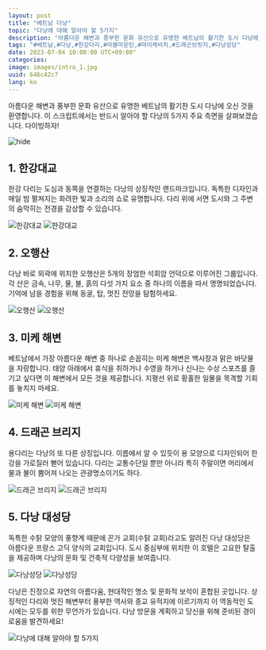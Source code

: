 ```yaml
---
layout: post
title: "베트남 다낭"
topic: "다낭에 대해 알아야 할 5가지"
description: "아름다운 해변과 풍부한 문화 유산으로 유명한 베트남의 활기찬 도시 다낭에 오신 것을 환영합니다. 반드시 알아야 할 다낭의 5가지 주요 측면을 살펴보겠습니다."
tags: "#베트남,#다낭,#한강다리,#마블마운틴,#마이케비치,#드래곤브릿지,#다낭성당"
date: 2023-07-04 10:00:00 UTC+09:00"
categories: 
image: images/intro_1.jpg
uuid: 646c42c7
lang: ko
---
```


아름다운 해변과 풍부한 문화 유산으로 유명한 베트남의 활기찬 도시 다낭에 오신 것을 환영합니다. 이 스크립트에서는 반드시 알아야 할 다낭의 5가지 주요 측면을 살펴보겠습니다. 다이빙하자!

![hide](images/intro_1.jpg)


## 1. 한강대교
한강 다리는 도심과 동쪽을 연결하는 다낭의 상징적인 랜드마크입니다. 독특한 디자인과 매일 밤 펼쳐지는 화려한 빛과 소리의 쇼로 유명합니다. 다리 위에 서면 도시와 그 주변의 숨막히는 전경을 감상할 수 있습니다.

![한강대교](images/main1_11.jpg)
![한강대교](images/main1_12.jpg)


## 2. 오행산
다낭 바로 외곽에 위치한 오행산은 5개의 장엄한 석회암 언덕으로 이루어진 그룹입니다. 각 산은 금속, 나무, 물, 불, 흙의 다섯 가지 요소 중 하나의 이름을 따서 명명되었습니다. 기억에 남을 경험을 위해 동굴, 탑, 멋진 전망을 탐험하세요.

![오행산](images/main2_2.jpg)
![오행산](images/main2_3.jpg)


## 3. 미케 해변
베트남에서 가장 아름다운 해변 중 하나로 손꼽히는 미케 해변은 백사장과 맑은 바닷물을 자랑합니다. 태양 아래에서 휴식을 취하거나 수영을 하거나 신나는 수상 스포츠를 즐기고 싶다면 이 해변에서 모든 것을 제공합니다. 지평선 위로 황홀한 일몰을 목격할 기회를 놓치지 마세요.

![미케 해변](images/main3_1.jpg)
![미케 해변](images/main3_4.jpg)


## 4. 드래곤 브리지
용다리는 다낭의 또 다른 상징입니다. 이름에서 알 수 있듯이 용 모양으로 디자인되어 한강을 가로질러 뻗어 있습니다. 다리는 교통수단일 뿐만 아니라 특히 주말이면 머리에서 물과 불이 뿜어져 나오는 관광명소이기도 하다.

![드래곤 브리지](images/main4_2.jpg)
![드래곤 브리지](images/main4_4.jpg)


## 5. 다낭 대성당
독특한 수탉 모양의 풍향계 때문에 꼰가 교회(수탉 교회)라고도 알려진 다낭 대성당은 아름다운 프랑스 고딕 양식의 교회입니다. 도시 중심부에 위치한 이 호텔은 고요한 탈출을 제공하며 다낭의 문화 및 건축적 다양성을 보여줍니다.

![다낭성당](images/main5_10.JPG)
![다낭성당](images/main5_11.jpg)




다낭은 진정으로 자연의 아름다움, 현대적인 명소 및 문화적 보석이 혼합된 곳입니다. 상징적인 다리와 멋진 해변부터 풍부한 역사와 종교 유적지에 이르기까지 이 역동적인 도시에는 모두를 위한 무언가가 있습니다. 다낭 방문을 계획하고 당신을 위해 준비된 경이로움을 발견하세요!

![다낭에 대해 알아야 할 5가지](images/intro_2.jpg)
